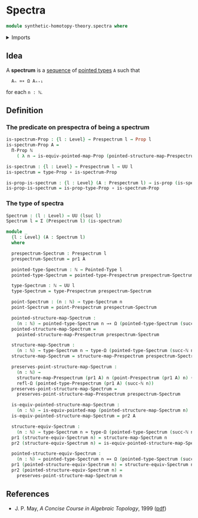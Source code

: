 # Spectra

```agda
module synthetic-homotopy-theory.spectra where
```

<details><summary>Imports</summary>

```agda
open import elementary-number-theory.natural-numbers

open import foundation.dependent-pair-types
open import foundation.equivalences
open import foundation.function-types
open import foundation.identity-types
open import foundation.propositions
open import foundation.universe-levels

open import structured-types.pointed-equivalences
open import structured-types.pointed-maps
open import structured-types.pointed-types

open import synthetic-homotopy-theory.loop-spaces
open import synthetic-homotopy-theory.prespectra
```

</details>

## Idea

A **spectrum** is a [sequence](foundation.sequences.md) of
[pointed types](structured-types.pointed-types.md) `A` such that

```text
  Aₙ ≃∗ Ω Aₙ₊₁
```

for each `n : ℕ`.

## Definition

### The predicate on prespectra of being a spectrum

```agda
is-spectrum-Prop : {l : Level} → Prespectrum l → Prop l
is-spectrum-Prop A =
  Π-Prop ℕ
    ( λ n → is-equiv-pointed-map-Prop (pointed-structure-map-Prespectrum A n))

is-spectrum : {l : Level} → Prespectrum l → UU l
is-spectrum = type-Prop ∘ is-spectrum-Prop

is-prop-is-spectrum : {l : Level} (A : Prespectrum l) → is-prop (is-spectrum A)
is-prop-is-spectrum = is-prop-type-Prop ∘ is-spectrum-Prop
```

### The type of spectra

```agda
Spectrum : (l : Level) → UU (lsuc l)
Spectrum l = Σ (Prespectrum l) (is-spectrum)

module _
  {l : Level} (A : Spectrum l)
  where

  prespectrum-Spectrum : Prespectrum l
  prespectrum-Spectrum = pr1 A

  pointed-type-Spectrum : ℕ → Pointed-Type l
  pointed-type-Spectrum = pointed-type-Prespectrum prespectrum-Spectrum

  type-Spectrum : ℕ → UU l
  type-Spectrum = type-Prespectrum prespectrum-Spectrum

  point-Spectrum : (n : ℕ) → type-Spectrum n
  point-Spectrum = point-Prespectrum prespectrum-Spectrum

  pointed-structure-map-Spectrum :
    (n : ℕ) → pointed-type-Spectrum n →∗ Ω (pointed-type-Spectrum (succ-ℕ n))
  pointed-structure-map-Spectrum =
    pointed-structure-map-Prespectrum prespectrum-Spectrum

  structure-map-Spectrum :
    (n : ℕ) → type-Spectrum n → type-Ω (pointed-type-Spectrum (succ-ℕ n))
  structure-map-Spectrum = structure-map-Prespectrum prespectrum-Spectrum

  preserves-point-structure-map-Spectrum :
    (n : ℕ) →
    structure-map-Prespectrum (pr1 A) n (point-Prespectrum (pr1 A) n) ＝
    refl-Ω (pointed-type-Prespectrum (pr1 A) (succ-ℕ n))
  preserves-point-structure-map-Spectrum =
    preserves-point-structure-map-Prespectrum prespectrum-Spectrum

  is-equiv-pointed-structure-map-Spectrum :
    (n : ℕ) → is-equiv-pointed-map (pointed-structure-map-Spectrum n)
  is-equiv-pointed-structure-map-Spectrum = pr2 A

  structure-equiv-Spectrum :
    (n : ℕ) → type-Spectrum n ≃ type-Ω (pointed-type-Spectrum (succ-ℕ n))
  pr1 (structure-equiv-Spectrum n) = structure-map-Spectrum n
  pr2 (structure-equiv-Spectrum n) = is-equiv-pointed-structure-map-Spectrum n

  pointed-structure-equiv-Spectrum :
    (n : ℕ) → pointed-type-Spectrum n ≃∗ Ω (pointed-type-Spectrum (succ-ℕ n))
  pr1 (pointed-structure-equiv-Spectrum n) = structure-equiv-Spectrum n
  pr2 (pointed-structure-equiv-Spectrum n) =
    preserves-point-structure-map-Spectrum n
```

## References

- J. P. May, _A Concise Course in Algebraic Topology_, 1999
  ([pdf](https://www.math.uchicago.edu/~may/CONCISE/ConciseRevised.pdf))
